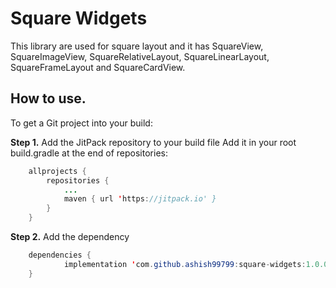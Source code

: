 # Square Widgets
This library are used for square layout and it has SquareView, SquareImageView, SquareRelativeLayout, SquareLinearLayout, SquareFrameLayout and SquareCardView.

## How to use.
To get a Git project into your build:

<b>Step 1.</b> Add the JitPack repository to your build file
Add it in your root build.gradle at the end of repositories:

```java
	allprojects {
		repositories {
			...
			maven { url 'https://jitpack.io' }
		}
	}
```

<b>Step 2.</b> Add the dependency

```java
	dependencies {
	        implementation 'com.github.ashish99799:square-widgets:1.0.0'
	}
```
